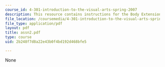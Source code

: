 ```yaml
---
course_id: 4-301-introduction-to-the-visual-arts-spring-2007
description: This resource contains instructions for the Body Extension assignment.
file_location: /coursemedia/4-301-introduction-to-the-visual-arts-spring-2007/2b248f7d8a22e43b0f4bd192d468bfe5_assn2.pdf
file_type: application/pdf
layout: pdf
title: assn2.pdf
type: course
uid: 2b248f7d8a22e43b0f4bd192d468bfe5

---
```

None